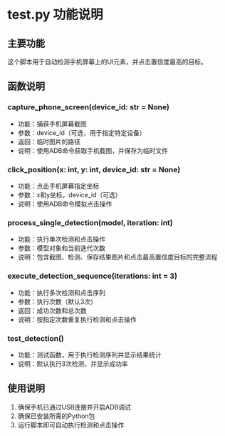 # test.py 功能说明

## 主要功能
这个脚本用于自动检测手机屏幕上的UI元素，并点击置信度最高的目标。

## 函数说明

### capture_phone_screen(device_id: str = None)
- 功能：捕获手机屏幕截图
- 参数：device_id（可选，用于指定特定设备）
- 返回：临时图片的路径
- 说明：使用ADB命令获取手机截图，并保存为临时文件

### click_position(x: int, y: int, device_id: str = None)
- 功能：点击手机屏幕指定坐标
- 参数：x和y坐标，device_id（可选）
- 说明：使用ADB命令模拟点击操作

### process_single_detection(model, iteration: int)
- 功能：执行单次检测和点击操作
- 参数：模型对象和当前迭代次数
- 说明：包含截图、检测、保存结果图片和点击最高置信度目标的完整流程

### execute_detection_sequence(iterations: int = 3)
- 功能：执行多次检测和点击序列
- 参数：执行次数（默认3次）
- 返回：成功次数和总次数
- 说明：按指定次数重复执行检测和点击操作

### test_detection()
- 功能：测试函数，用于执行检测序列并显示结果统计
- 说明：默认执行3次检测，并显示成功率

## 使用说明
1. 确保手机已通过USB连接并开启ADB调试
2. 确保已安装所需的Python包
3. 运行脚本即可自动执行检测和点击操作